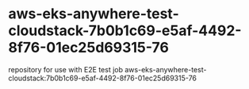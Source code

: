 # aws-eks-anywhere-test-cloudstack-7b0b1c69-e5af-4492-8f76-01ec25d69315-76
repository for use with E2E test job aws-eks-anywhere-test-cloudstack:7b0b1c69-e5af-4492-8f76-01ec25d69315-76

